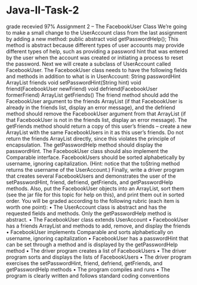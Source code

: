 # Java-II-Task-2
grade recevied 97%
Assignment 2 – The FacebookUser Class
We’re going to make a small change to the UserAccount class from the last assignment by adding a new method:
public abstract void getPasswordHelp();
This method is abstract because different types of user accounts may provide different types of help, such as providing a password hint that was entered by the user when the account was created or initiating a process to reset the password.
Next we will create a subclass of UserAccount called FacebookUser. The FacebookUser class needs to have the following fields and methods in addition to what is in UserAccount:
String passwordHint
ArrayList<FacebookUser> friends
void setPasswordHint(String hint)
void friend(FacebookUser newFriend)
void defriend(FacebookUser formerFriend)
ArrayList<FacebookUser> getFriends()
The friend method should add the FacebookUser argument to the friends ArrayList (if that FacebookUser is already in the friends list, display an error message), and the defriend method should remove the FacebookUser argument from that ArrayList (if that FacebookUser is not in the friends list, display an error message). The getFriends method should return a copy of this user’s friends – create a new ArrayList with the same FacebookUsers in it as this user’s friends. Do not return the friends ArrayList directly, since this violates the principle of encapsulation. The getPasswordHelp method should display the passwordHint.
The FacebookUser class should also implement the Comparable interface. FacebookUsers should be sorted alphabetically by username, ignoring capitalization. (Hint: notice that the toString method returns the username of the UserAccount.)
Finally, write a driver program that creates several FacebookUsers and demonstrates the user of the setPasswordHint, friend, defriend, getFriends, and getPasswordHelp methods. Also, put the FacebookUser objects into an ArrayList, sort them (see the jar file for this topic for help on this), and print them out in sorted order.
You will be graded according to the following rubric (each item is worth one point):
• The UserAccount class is abstract and has the requested fields and methods. Only the getPasswordHelp method is abstract.
• The FacebookUser class extends UserAccount
• FacebookUser has a friends ArrayList and methods to add, remove, and
display the friends
• FacebookUser implements Comparable and sorts alphabetically on
username, ignoring capitalization
• FacebookUser has a passwordHint that can be set through a method and is
displayed by the getPasswordHelp method
• The driver program creates a list of FacebookUsers
• The driver program sorts and displays the lists of FacebookUsers
• The driver program exercises the setPasswordHint, friend, defriend,
getFriends, and getPasswordHelp methods
• The program compiles and runs
• The program is clearly written and follows standard coding conventions
